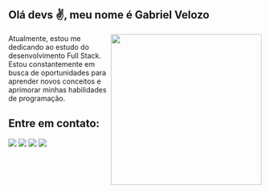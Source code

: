 ## Olá devs ✌️, meu nome é <strong>Gabriel Velozo</strong>

<img height="300" align="right" src="https://media2.giphy.com/media/FzO7hiXknGUi7UXGAg/giphy.webp?cid=ecf05e478dlu69hkb102kp9gewq3e5men1x0485xenku24gm&ep=v1_stickers_search&rid=giphy.webp&ct=s"/>

<p align="left"  width="30px"> 
Atualmente, estou me dedicando ao estudo do desenvolvimento Full Stack. Estou constantemente em busca de oportunidades para aprender novos conceitos e aprimorar minhas habilidades de programação.
</p>

## Entre em contato: 


<p align="left">
  <a href="mailto:gabrielvelozodev@gmail.com" alt="Gmail">
  <img src="https://img.shields.io/badge/-Gmail-FF0000?style=flat-square&labelColor=FF0000&logo=gmail&logoColor=white&link=monteiromatheus047@gmail.com" /></a>

  <a href="https://www.linkedin.com/in/gabriel-velozo-751013253/" alt="Linkedin">
  <img src="https://img.shields.io/badge/-Linkedin-0e76a8?style=flat-square&logo=Linkedin&logoColor=white&link=https://www.linkedin.com/in/matheus-monteiro-7a7340200/" /></a>

  <a href="https://api.whatsapp.com/send?phone=5516991115489" alt="WhatsApp">
  <img src="https://img.shields.io/badge/-WhatsApp-25d366?style=flat-square&labelColor=25d366&logo=whatsapp&logoColor=white&link=https://api.whatsapp.com/send?phone=+5516994512363&text="/></a>

  <a href="https://www.instagram.com/gabriel_velozo__/" alt="Instagram">
  <img src="https://img.shields.io/badge/-Instagram-DF0174?style=flat-square&labelColor=DF0174&logo=instagram&logoColor=white&link=https://www.instagram.com/matheus_monteiro047/"/></a>
</p>  


